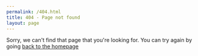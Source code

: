 ```yaml
---
permalink: /404.html
title: 404 - Page not found
layout: page
---
```


Sorry, we can't find that page that you're looking for. You can try again by going [back to the homepage](about/index.md)
